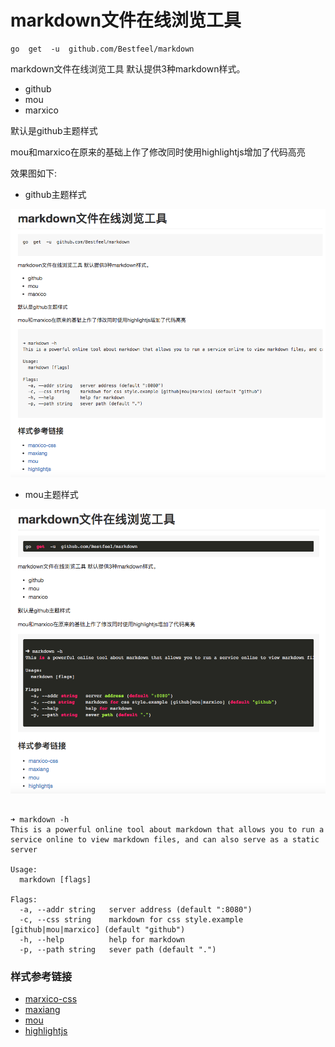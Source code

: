markdown文件在线浏览工具
=======================

```
go  get  -u  github.com/Bestfeel/markdown
```

markdown文件在线浏览工具
默认提供3种markdown样式。

* github
* mou
* marxico

默认是github主题样式

mou和marxico在原来的基础上作了修改同时使用highlightjs增加了代码高亮


效果图如下:

* github主题样式

![](img/img01.png)

* mou主题样式

![](img/img02.png)



```

➜ markdown -h
This is a powerful online tool about markdown that allows you to run a service online to view markdown files, and can also serve as a static server

Usage:
  markdown [flags]

Flags:
  -a, --addr string   server address (default ":8080")
  -c, --css string    markdown for css style.example [github|mou|marxico] (default "github")
  -h, --help          help for markdown
  -p, --path string   sever path (default ".")

```

### 样式参考链接

* [marxico-css](https://dn-maxiang.qbox.me/res-min/themes/marxico.css?1449717601371)
* [maxiang](https://maxiang.io/)
* [mou](https://github.com/hzlzh/MarkDown-Theme)
* [highlightjs](https://highlightjs.org/)